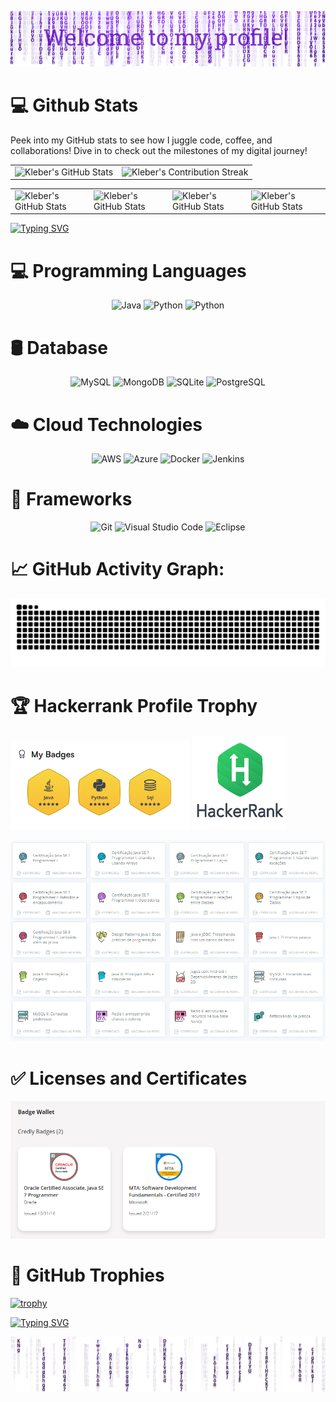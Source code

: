 ![src/header.png](src/header.png)

<!---
KleberVales/KleberVales is a ✨ special ✨ repository because its `README.md` (this file) appears on your GitHub profile.
You can click the Preview link to take a look at your changes.
--->


# 💻 Github Stats
<p>Peek into my GitHub stats to see how I juggle code, coffee, and collaborations! Dive in to check out the milestones of my digital journey!</p>
 <table align="center" width="100%" height="100%" >
    <tr>
       <td><img style="border: none;" src="https://github-profile-summary-cards.vercel.app/api/cards/profile-details?username=klebervales&theme=github_dark" alt="Kleber's GitHub Stats"/></td>   
       <td><img style="border: none;" src="https://github-readme-streak-stats.herokuapp.com/?user=KleberVales&theme=merko" alt="Kleber's Contribution Streak"/></td>
    </tr>
 </table>

 <table align="center" width="100%" height="100%" >
    <tr>
        <td><img style="border: none;" src="https://github-profile-summary-cards.vercel.app/api/cards/stats?username=klebervales&theme=github_dark" alt="Kleber's GitHub Stats"/></td>
        <td><img style="border: none;" src="https://github-profile-summary-cards.vercel.app/api/cards/productive-time?username=klebervales&theme=github_dark&utcOffset=10" alt="Kleber's GitHub Stats"/>
        <td><img style="border: none;" src="https://github-profile-summary-cards.vercel.app/api/cards/repos-per-language?username=klebervales&theme=github_dark" alt="Kleber's GitHub Stats"/></td>
        <td><img style="border: none;" src="https://github-profile-summary-cards.vercel.app/api/cards/most-commit-language?username=klebervales&theme=github_dark" alt="Kleber's GitHub Stats"/></td>
    </tr>
 </table>
</div>



<!--   my-ticker -->    
[![Typing SVG](https://readme-typing-svg.herokuapp.com?color=4b0082&center=true&vCenter=true&width=600&lines=Hi+there+👋,+I+am+Kleber+Vales;+Welcome+to+My+Profile!;Over+4+years+of+programming+experience;Always+learning+new+things)](https://git.io/typing-svg)

<!--   GitHub stats graph -->

# 💻 Programming Languages

<div align="center">
    <!-- Replace with your skills -->
    <img src="https://img.shields.io/badge/Java-007396?style=for-the-badge&logo=Java&logoColor=white" alt="Java" />
    <!-- Add more badges similarly -->
  <!-- Replace with your skills -->
    <img src="https://img.shields.io/badge/Python-4682B4?style=for-the-badge&logo=Python&logoColor=white" alt="Python" />
    <!-- Add more badges similarly -->
    <!-- Replace with your skills -->
    <img src="https://img.shields.io/badge/JavaScript-FFFF00?style=for-the-badge&logo=JavaScript&logoColor=black" alt="Python" />
    <!-- Add more badges similarly -->
</div>

# 🛢️ Database
<div align="center">
    <!-- Replace with your skills -->
    <img src="https://img.shields.io/badge/MySQL-0000FF?style=for-the-badge&logo=MySQL&logoColor=white" alt="MySQL" />
    <!-- Add more badges similarly -->
  <!-- Replace with your skills -->
    <img src="https://img.shields.io/badge/MongoDB-32CD32?style=for-the-badge&logo=MongoDB&logoColor=white" alt="MongoDB" />
    <!-- Add more badges similarly -->
    <!-- Replace with your skills -->
    <img src="https://img.shields.io/badge/SQLite-000080?style=for-the-badge&logo=SQLite&logoColor=white" alt="SQLite" />
    <!-- Add more badges similarly -->
    <!-- Replace with your skills -->
    <img src="https://img.shields.io/badge/PostgreSQL-836FFF?style=for-the-badge&logo=PostgreSQL&logoColor=white" alt="PostgreSQL" />
    <!-- Add more badges similarly -->
</div>

# ☁️ Cloud Technologies

<div align="center">
  <img src="https://img.shields.io/badge/AWS-FF9900?style=for-the-badge&logo=amazonaws&logoColor=white" alt="AWS" />
  <img src="https://img.shields.io/badge/Azure-0089D6?style=for-the-badge&logo=microsoftazure&logoColor=white" alt="Azure"/>
  <img src="https://img.shields.io/badge/Docker-2496ED?style=for-the-badge&logo=docker&logoColor=white" alt="Docker"/>
  <img src="https://img.shields.io/badge/Jenkins-D24939?style=for-the-badge&logo=jenkins&logoColor=white" alt="Jenkins"/>
</div>

# 🔧 Frameworks
<div align="center">
  
  <img src="https://img.shields.io/badge/Git-F05032?style=for-the-badge&logo=git&logoColor=white" alt="Git"/>
  <img src="https://img.shields.io/badge/Visual%20Studio%20Code-007ACC?style=for-the-badge&logo=visualstudiocode&logoColor=white" alt="Visual Studio Code"/>
  <img src="https://img.shields.io/badge/Eclipse-4FC08D?style=for-the-badge&logo=Eclipse&logoColor=white" alt="Eclipse"/>
 
</div>



# 📈 GitHub Activity Graph:

<!--   green snake -->
![BEPb's github activity graph](https://raw.githubusercontent.com/BEPb/BEPb/output/github-contribution-grid-snake.svg)

# 🏆 Hackerrank Profile Trophy
</div>

<p align="center"> 

<img src="./src/badges_hackerrank.png" alt="Metrics" width="57%"> <img src="./src/hackerrank-logo.jpg" alt="Metrics" 
width="30%">

</p>

![badges_alura.png](src%2Fbadges_alura.png)

# ✅ Licenses and Certificates
![credly.png](src%2Fcredly.png)


# 🚀 GitHub Trophies
[![trophy](https://github-profile-trophy.vercel.app/?username=klebervales)](https://github.com/ryo-ma/github-profile-trophy)

[![Typing SVG](https://readme-typing-svg.herokuapp.com?color=4b0082&center=true&vCenter=true&width=600&lines=Thanks+for+visiting)](https://git.io/typing-svg)

![src/footer.png](src/footer.png)






